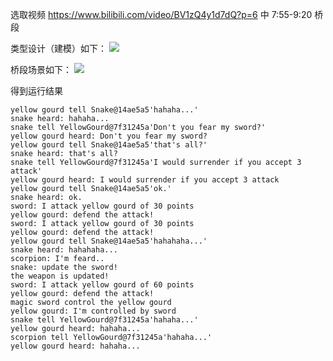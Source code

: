 选取视频 https://www.bilibili.com/video/BV1zQ4y1d7dQ?p=6 中
7:55-9:20 桥段

类型设计（建模）如下：
![](http://www.plantuml.com/plantuml/png/VLBDpjem4BplK_YOIFs-5_WaH4lLdZXHgUfnSHQmC7PaEw0gpRitU1tZkWWE93kpivFzMVk0BWmN3RZtmQ4CGchqNdoRNwtxFG9CmCXFmjwQZ8lvDyxgeEGa7M4WJcZQ9zGMZqekVAwujSO7SYzAfen2yzqEhdkXY7opiTew8U__ToaaSV4PhCKGK9wRpLqwE1BxJqAP8B1lxPMSKnrbur8sz1q6QjeFcEgvVI5bZZ4hLZeHwd3wo34RFkAE3cGyCR0BRXOBWvS4AF-Li6lQybkZWTX73AQbizp1A6Ao8qdgIfzPategcOqrmLdTS5lY5X-SuNl2ym-RRBNoWSgj_IAjxItEUNpYzV_aKcgETzAwNbbJGWRFb6TRtnBMbQi3Ok61a0-bF97tzrKC8QK-u0G0EprmZk5VNBoz_Lc955Ir8hTGsRiceBYzI9G-2Ogh1LXsoQOCSc565XvWcIJZIqSGfrbXwQMkK2mpKZmiM9FfXel-2m00)

桥段场景如下：
![](http://www.plantuml.com/plantuml/png/hPHDJnD16CVlyoacuS05g1YHs4GbNBoA1uqn7cftX0rBjzbkRV1KqDZT1GgrD2cbMAbP820l0XeeBNoPdTdT4r_1PnW9EmaXcD1iaytC__dDy_AVxHuppNGc7elbShc-TwgcydzVKf-8VL0LeiU6N_P_77amsQyCAYDFquyVOjGz61yOw7qKltyFeQ6CcJ3Cx8I64abJDx3u1QMjm5cZ6v_WFP71ethMK73NQw9fUWwHbAcQaq98TrQeNReGPN8w5xqQKqqYmvOB_lufnaALIemJZBk6jKHo7CkwbIBTNeX8axgHLlKK1ldph97M24P8nFU-wNfcaCctJ_wb5iUqv0IxDahf9i66EZfc8axnEj_3scauLVQEvbY-mgoIN_iiSZvlDw0I1VC8X0Jc2YkE0MnrFzZf2An6tfkmKhRWwM6E0t1cvrdTPjjhT6c3pPpHGekjk7HX_N_of6xdl3s5W4RNfjctEgiqMT65LBqZ-oBFMNYdUx_yzY5hxZ6d4YxDySN5Kw_r1Q9uHMKNdbkK8qwNod4x28dHWVm5KIAviiKJMZYHO2G5-q8E-yvlDhiAMGZXNM6kbCDQbjnc6D2Tu6ofXxTmVfCFf9wd2qNlACz-hh9woslNW8xGfQ6YwCibOEqSW4KYau6bYWET1hHtRD6Y3GfejhWRI1fn8Z9YqMEPKsu39vp-mIrJtGKp-WqNN1bM3yFg0RLghB48emQuE8NxGNPGf5tNyUUh8eHB8Y5NCNC5lxKEcjiR4x3SXZFB47Nd3X7jZt2AwzJw8pZNR0VDBQ40abo4BBmqYDHwIpmm075PmgzDVticB4-5cnlUSKDCGdmPRfg7x1uvlvlEHKDmBU7x-XS0)

得到运行结果
```
yellow gourd tell Snake@14ae5a5'hahaha...'
snake heard: hahaha...
snake tell YellowGourd@7f31245a'Don't you fear my sword?'
yellow gourd heard: Don't you fear my sword?
yellow gourd tell Snake@14ae5a5'that's all?'
snake heard: that's all?
snake tell YellowGourd@7f31245a'I would surrender if you accept 3 attack'
yellow gourd heard: I would surrender if you accept 3 attack
yellow gourd tell Snake@14ae5a5'ok.'
snake heard: ok.
sword: I attack yellow gourd of 30 points
yellow gourd: defend the attack!
sword: I attack yellow gourd of 30 points
yellow gourd: defend the attack!
yellow gourd tell Snake@14ae5a5'hahahaha...'
snake heard: hahahaha...
scorpion: I'm feard..
snake: update the sword!
the weapon is updated!
sword: I attack yellow gourd of 60 points
yellow gourd: defend the attack!
magic sword control the yellow gourd
yellow gourd: I'm controlled by sword
snake tell YellowGourd@7f31245a'hahaha...'
yellow gourd heard: hahaha...
scorpion tell YellowGourd@7f31245a'hahaha...'
yellow gourd heard: hahaha...
```
